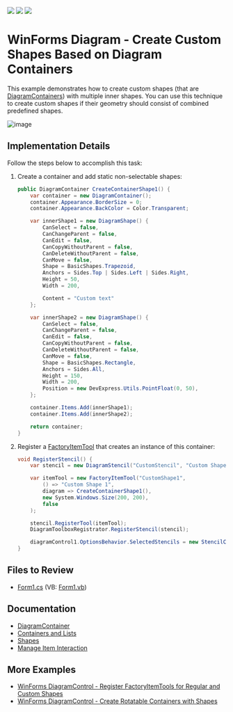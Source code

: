 <!-- default badges list -->
![](https://img.shields.io/endpoint?url=https://codecentral.devexpress.com/api/v1/VersionRange/659310713/17.1.3%2B)
[![](https://img.shields.io/badge/Open_in_DevExpress_Support_Center-FF7200?style=flat-square&logo=DevExpress&logoColor=white)](https://supportcenter.devexpress.com/ticket/details/T1174644)
[![](https://img.shields.io/badge/📖_How_to_use_DevExpress_Examples-e9f6fc?style=flat-square)](https://docs.devexpress.com/GeneralInformation/403183)
<!-- default badges end -->

# WinForms Diagram - Create Custom Shapes Based on Diagram Containers

This example demonstrates how to create custom shapes (that are [DiagramContainers](https://docs.devexpress.com/WindowsForms/DevExpress.XtraDiagram.DiagramContainer)) with multiple inner shapes. You can use this technique to create custom shapes if their geometry should consist of combined predefined shapes.

![image](https://github.com/DevExpress-Examples/winforms-diagram-create-custom-shapes-based-on-diagram-containers/assets/65009440/58c4b65d-1a2e-4af8-ba8a-26dc9ff736ee)

## Implementation Details

Follow the steps below to accomplish this task:

1. Create a container and add static non-selectable shapes:

   ```cs
   public DiagramContainer CreateContainerShape1() {
       var container = new DiagramContainer();
       container.Appearance.BorderSize = 0;
       container.Appearance.BackColor = Color.Transparent;

       var innerShape1 = new DiagramShape() {
           CanSelect = false,
           CanChangeParent = false,
           CanEdit = false,
           CanCopyWithoutParent = false,
           CanDeleteWithoutParent = false,
           CanMove = false,
           Shape = BasicShapes.Trapezoid,
           Anchors = Sides.Top | Sides.Left | Sides.Right,
           Height = 50,
           Width = 200,

           Content = "Custom text"
       };

       var innerShape2 = new DiagramShape() {
           CanSelect = false,
           CanChangeParent = false,
           CanEdit = false,
           CanCopyWithoutParent = false,
           CanDeleteWithoutParent = false,
           CanMove = false,
           Shape = BasicShapes.Rectangle,
           Anchors = Sides.All,
           Height = 150,
           Width = 200,
           Position = new DevExpress.Utils.PointFloat(0, 50),
       };

       container.Items.Add(innerShape1);
       container.Items.Add(innerShape2);

       return container;
   }
   ```

2. Register a [FactoryItemTool](https://docs.devexpress.com/CoreLibraries/DevExpress.Diagram.Core.FactoryItemTool) that creates an instance of this container:

   ```cs
   void RegisterStencil() {
       var stencil = new DiagramStencil("CustomStencil", "Custom Shapes");

       var itemTool = new FactoryItemTool("CustomShape1",
           () => "Custom Shape 1",
           diagram => CreateContainerShape1(),
           new System.Windows.Size(200, 200), 
           false
       );

       stencil.RegisterTool(itemTool);
       DiagramToolboxRegistrator.RegisterStencil(stencil);

       diagramControl1.OptionsBehavior.SelectedStencils = new StencilCollection() { "CustomStencil" };
   }
   ```

## Files to Review

- [Form1.cs](./CS/WindowsFormsApp4/Form1.cs) (VB: [Form1.vb](./VB/WindowsFormsApp4/Form1.vb))

## Documentation

- [DiagramContainer](https://docs.devexpress.com/WindowsForms/DevExpress.XtraDiagram.DiagramContainer)
- [Containers and Lists](https://docs.devexpress.com/WindowsForms/117672/controls-and-libraries/diagrams/diagram-items/containers)
- [Shapes](https://docs.devexpress.com/WindowsForms/116882/controls-and-libraries/diagrams/diagram-items/shapes)
- [Manage Item Interaction](https://docs.devexpress.com/WindowsForms/120271/controls-and-libraries/diagrams/diagram-items/managing-items-interaction)

## More Examples

- [WinForms DiagramControl - Register FactoryItemTools for Regular and Custom Shapes](https://github.com/DevExpress-Examples/winforms-diagram-register-factoryitemtools-for-shapes)
- [WinForms DiagramControl - Create Rotatable Containers with Shapes](https://github.com/DevExpress-Examples/winforms-diagram-create-rotatable-containers-with-shapes)
